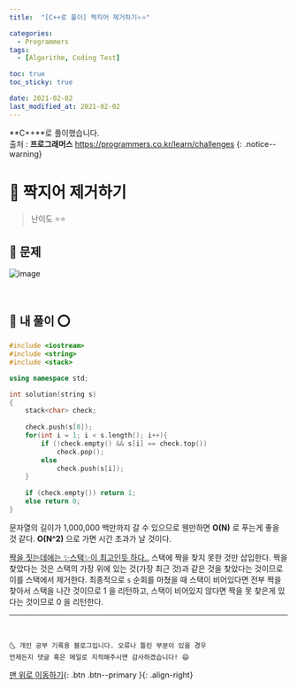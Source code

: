 ```yaml
---
title:  "[C++로 풀이] 짝지어 제거하기⭐⭐" 

categories:
  - Programmers
tags:
  - [Algorithm, Coding Test]

toc: true
toc_sticky: true

date: 2021-02-02
last_modified_at: 2021-02-02
---
```

**C++**로 풀이했습니다.  
출처 : **프로그래머스** <https://programmers.co.kr/learn/challenges>
{: .notice--warning}

# 📌 짝지어 제거하기

> 난이도 ⭐⭐

## 🚀 문제

![image](https://user-images.githubusercontent.com/42318591/106489101-c03f3680-64f7-11eb-828d-0bfefefe81af.png)

<br>

## 🚀 내 풀이 ⭕

```cpp
#include <iostream>
#include <string>
#include <stack>

using namespace std;

int solution(string s)
{
    stack<char> check;
    
    check.push(s[0]);
    for(int i = 1; i < s.length(); i++){
        if (!check.empty() && s[i] == check.top())
            check.pop();
        else
            check.push(s[i]);
    }
    
    if (check.empty()) return 1;
    else return 0;
}
```

문자열의 길이가 1,000,000 백만까지 갈 수 있으므로 웬만하면 **O(N)** 로 푸는게 좋을 것 같다. **O(N^2)** 으로 가면 시간 초과가 날 것이다. 

<u>짝을 짓는데에는 ✨스택✨이 최고인듯 하다..</u> 스택에 짝을 찾지 못한 것만 삽입한다. 짝을 찾았다는 것은 스택의 가장 위에 있는 것(가장 최근 것)과 같은 것을 찾았다는 것이므로 이를 스택에서 제거한다. 최종적으로 `s` 순회를 마쳤을 때 스택이 비어있다면 전부 짝을 찾아서 스택을 나간 것이므로 1 을 리턴하고, 스택이 비어있지 않다면 짝을 못 찾은게 있다는 것이므로 0 을 리턴한다.

***
<br>

    🌜 개인 공부 기록용 블로그입니다. 오류나 틀린 부분이 있을 경우 
    언제든지 댓글 혹은 메일로 지적해주시면 감사하겠습니다! 😄

[맨 위로 이동하기](#){: .btn .btn--primary }{: .align-right}